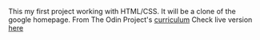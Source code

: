 This my first project working with HTML/CSS.
It will be a clone of the google homepage.
From The Odin Project's [curriculum](http://www.theodinproject.com/web-development-101/html-css)
Check live version [here](https://heero83.github.io/google-homepage)
